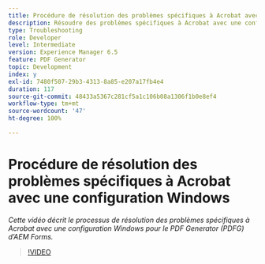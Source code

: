 ```yaml
---
title: Procédure de résolution des problèmes spécifiques à Acrobat avec une configuration Windows
description: Résoudre des problèmes spécifiques à Acrobat avec une configuration Windows
type: Troubleshooting
role: Developer
level: Intermediate
version: Experience Manager 6.5
feature: PDF Generator
topic: Development
index: y
exl-id: 7480f507-29b3-4313-8a85-e207a17fb4e4
duration: 117
source-git-commit: 48433a5367c281cf5a1c106b08a1306f1b0e8ef4
workflow-type: tm+mt
source-wordcount: '47'
ht-degree: 100%

---
```


# Procédure de résolution des problèmes spécifiques à Acrobat avec une configuration Windows

*Cette vidéo décrit le processus de résolution des problèmes spécifiques à Acrobat avec une configuration Windows pour le PDF Generator (PDFG) d’AEM Forms.*

>[!VIDEO](https://video.tv.adobe.com/v/335480?quality=12&learn=on)
